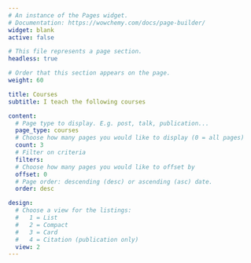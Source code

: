 ```yaml
---
# An instance of the Pages widget.
# Documentation: https://wowchemy.com/docs/page-builder/
widget: blank
active: false

# This file represents a page section.
headless: true

# Order that this section appears on the page.
weight: 60

title: Courses
subtitle: I teach the following courses

content:
  # Page type to display. E.g. post, talk, publication...
  page_type: courses
  # Choose how many pages you would like to display (0 = all pages)
  count: 3
  # Filter on criteria
  filters:
  # Choose how many pages you would like to offset by
  offset: 0
  # Page order: descending (desc) or ascending (asc) date.
  order: desc

design:
  # Choose a view for the listings:
  #   1 = List
  #   2 = Compact
  #   3 = Card
  #   4 = Citation (publication only)
  view: 2
---
```

